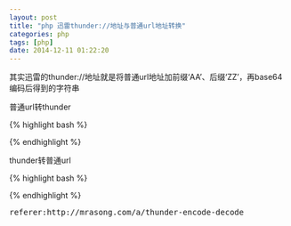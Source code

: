 ```yaml
---
layout: post
title: "php 迅雷thunder://地址与普通url地址转换"
categories: php
tags: [php]
date: 2014-12-11 01:22:20
---
```


其实迅雷的thunder://地址就是将普通url地址加前缀‘AA’、后缀‘ZZ’，再base64编码后得到的字符串

普通url转thunder

{% highlight bash %}
<?php
function ThunderEncode($url) {
	$thunderPrefix="AA";
	$thunderPosix="ZZ";
	$thunderTitle="thunder://";
	$thunderUrl=$thunderTitle.base64_encode($thunderPrefix.$url.$thunderPosix);
	return $thunderUrl;
}
?>
{% endhighlight %}

thunder转普通url

{% highlight bash %}
<?php
function ThunderDecode($thunderUrl) {
	$thunderPrefix="AA";
	$thunderPosix="ZZ";
	$thunderTitle="thunder://";
	$url=substr(trim($thunderUrl),10);
	$url=base64_decode($url);
	$url=substr($url,2,-2);
	return $url;
}
?>

{% endhighlight %}


<pre>
referer:http://mrasong.com/a/thunder-encode-decode
</pre>
